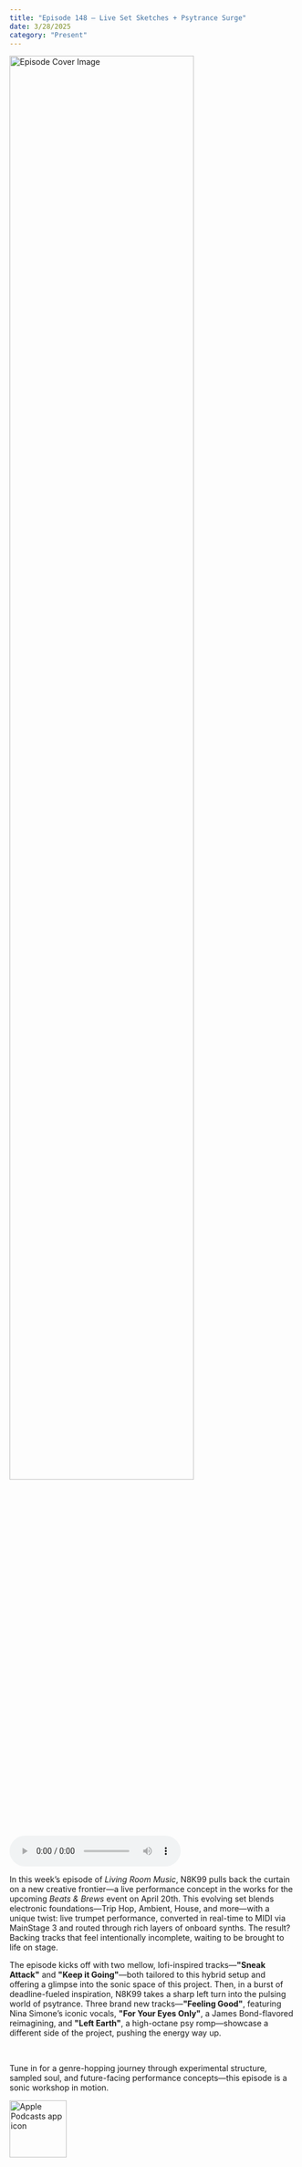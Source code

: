 ```yaml
---
title: "Episode 148 – Live Set Sketches + Psytrance Surge"
date: 3/28/2025
category: "Present"
---
```

<img src="https://artwork.captivate.fm/45cadb22-4da6-4943-93d5-51d06df16960/ss-z8LUjRAnUcPoE93ULM5cO.jpg" alt="Episode Cover Image" width=80%/>
<audio controls>
  <source src="https://podcasts.captivate.fm/media/d55679d4-9849-40c1-b3bf-66b41895cd65/Episode-148.mp3" type="audio/mpeg">
  Your browser does not support the audio element.
</audio>

<p>In this week’s episode of <em>Living Room Music</em>, N8K99 pulls back the curtain on a new creative frontier—a live performance concept in the works for the upcoming <em>Beats &amp; Brews</em> event on April 20th. This evolving set blends electronic foundations—Trip Hop, Ambient, House, and more—with a unique twist: live trumpet performance, converted in real-time to MIDI via MainStage 3 and routed through rich layers of onboard synths. The result? Backing tracks that feel intentionally incomplete, waiting to be brought to life on stage.</p><p>The episode kicks off with two mellow, lofi-inspired tracks—<strong>"Sneak Attack"</strong> and <strong>"Keep it Going"</strong>—both tailored to this hybrid setup and offering a glimpse into the sonic space of this project. Then, in a burst of deadline-fueled inspiration, N8K99 takes a sharp left turn into the pulsing world of psytrance. Three brand new tracks—<strong>"Feeling Good"</strong>, featuring Nina Simone’s iconic vocals, <strong>"For Your Eyes Only"</strong>, a James Bond-flavored reimagining, and <strong>"Left Earth"</strong>, a high-octane psy romp—showcase a different side of the project, pushing the energy way up.</p><p><br></p><p>Tune in for a genre-hopping journey through experimental structure, sampled soul, and future-facing performance concepts—this episode is a sonic workshop in motion.</p>

<a href="https://podcasts.apple.com/us/podcast/living-room-music/id1608791560?tscg=30200&itsct=podcast_box_appicon&ls=1&mttnsubad=1608791560" style="display: inline-block;"><img src="https://toolbox.marketingtools.apple.com/api/v2/badges/app-icon-podcasts/standard/en-us" alt="Apple Podcasts app icon" style="width: 100px; height: 100px; vertical-align: middle; object-fit: contain;" /></a>
    